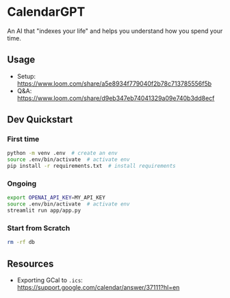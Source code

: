 # CalendarGPT
An AI that "indexes your life" and helps you understand how you spend your time.

## Usage
* Setup: https://www.loom.com/share/a5e8934f779040f2b78c713785556f5b
* Q&A: https://www.loom.com/share/d9eb347eb74041329a09e740b3dd8ecf

## Dev Quickstart
### First time
```bash
python -m venv .env  # create an env
source .env/bin/activate  # activate env
pip install -r requirements.txt  # install requirements
```

### Ongoing
```bash
export OPENAI_API_KEY=MY_API_KEY
source .env/bin/activate  # activate env
streamlit run app/app.py
```

### Start from Scratch
```bash
rm -rf db
```

## Resources
* Exporting GCal to `.ics`: https://support.google.com/calendar/answer/37111?hl=en
